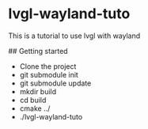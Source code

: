 # lvgl-wayland-tuto
This is a tutorial to use lvgl with wayland

## Getting started

- Clone the project
- git submodule init
- git submodule update
- mkdir build
- cd build
- cmake ../
- ./lvgl-wayland-tuto
